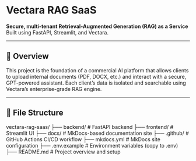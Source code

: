 # Vectara RAG SaaS

**Secure, multi-tenant Retrieval-Augmented Generation (RAG) as a Service**  
Built using FastAPI, Streamlit, and Vectara.

---

## 🚀 Overview

This project is the foundation of a commercial AI platform that allows clients to upload internal documents (PDF, DOCX, etc.) and interact with a secure, GPT-powered assistant. Each client’s data is isolated and searchable using Vectara’s enterprise-grade RAG engine.

---


## 📂 File Structure

vectara-rag-saas/
├── backend/        # FastAPI backend
├── frontend/       # Streamlit UI
├── docs/           # MkDocs-based documentation site
├── .github/        # GitHub Actions CI/CD workflow
├── mkdocs.yml      # MkDocs site configuration
├── .env.example    # Environment variables (copy to .env)
├── README.md       # Project overview and setup


